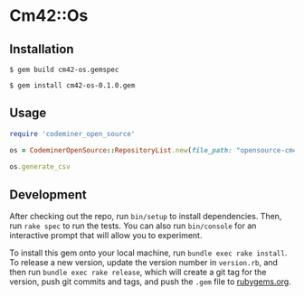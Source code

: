# Cm42::Os

## Installation

    $ gem build cm42-os.gemspec

    $ gem install cm42-os-0.1.0.gem

## Usage

```ruby
require 'codeminer_open_source'

os = CodeminerOpenSource::RepositoryList.new(file_path: "opensource-cm42.csv")

os.generate_csv
```

## Development

After checking out the repo, run `bin/setup` to install dependencies. Then, run `rake spec` to run the tests. You can also run `bin/console` for an interactive prompt that will allow you to experiment.

To install this gem onto your local machine, run `bundle exec rake install`. To release a new version, update the version number in `version.rb`, and then run `bundle exec rake release`, which will create a git tag for the version, push git commits and tags, and push the `.gem` file to [rubygems.org](https://rubygems.org).

